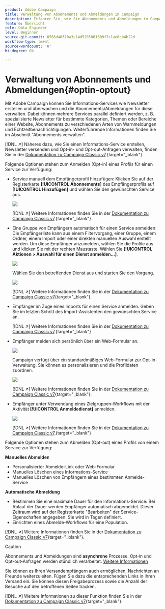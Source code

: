 ```yaml
---
product: Adobe Campaign
title: Verwaltung von Abonnements und Abmeldungen in Campaign
description: Erfahren Sie, wie Sie Abonnements und Abmeldungen in Campaign v8 verwalten
feature: Übersicht
role: Data Engineer
level: Beginner
source-git-commit: 0566d40370a3e14d5205861509f7c1ae8cb4b22d
workflow-type: tm+mt
source-wordcount: '0'
ht-degree: 0%

---
```


# Verwaltung von Abonnements und Abmeldungen{#optin-optout}

Mit Adobe Campaign können Sie Informations-Services wie Newsletter erstellen und überwachen und die Abonnements/Abmeldungen für diese verwalten. Dabei können mehrere Services parallel definiert werden, z. B. spezialisierte Newsletter für bestimmte Kategorien, Themen oder Bereiche einer Website, Abonnements zu verschiedenen Arten von Warnmeldungen und Echtzeitbenachrichtigungen. Weiterführende Informationen finden Sie im Abschnitt &quot;Abonnements verwalten&quot;.

[!DNL :arrow_upper_right:] Näheres dazu, wie Sie einen Informations-Service erstellen, Newsletter versenden und Opt-in- und Opt-out-Anfragen verwalten, finden Sie in der [Dokumentation zu Campaign Classic v7](https://experienceleague.adobe.com/docs/campaign-classic/using/sending-messages/subscriptions-and-referrals/managing-subscriptions.html?lang=de).{target=&quot;_blank&quot;}

Folgende Optionen stehen zum Anmelden (Opt-in) eines Profils für einen Service zur Verfügung:

* Service manuell dem Empfängerprofil hinzufügen: Klicken Sie auf der Registerkarte **[!UICONTROL Abonnements]** des Empfängerprofils auf **[!UICONTROL Hinzufügen]** und wählen Sie den gewünschten Service aus.

   ![](assets/subscribe-to-a-service.png)

   [!DNL :arrow_upper_right:] Weitere Informationen finden Sie in der [Dokumentation zu Campaign Classic v7](https://experienceleague.adobe.com/docs/campaign-classic/using/getting-started/profile-management/editing-a-profile.html?lang=de#deliveries-tab).{target=&quot;_blank&quot;}

* Eine Gruppe von Empfängern automatisch für einen Service anmelden: Die Empfängerliste kann aus einem Filtervorgang, einer Gruppe, einem Ordner, einem Import oder einer direkten manuellen Auswahl erstellt werden. Um diese Empfänger anzumelden, wählen Sie die Profile aus und klicken Sie mit der rechten Maustaste. Wählen Sie **[!UICONTROL Aktionen > Auswahl für einen Dienst anmelden...]**.

   ![](assets/subscribe-selection.png)

   Wählen Sie den betreffenden Dienst aus und starten Sie den Vorgang.

   ![](assets/subscribe-confirm.png)

   [!DNL :arrow_upper_right:] Weitere Informationen finden Sie in der [Dokumentation zu Campaign Classic v7](https://experienceleague.adobe.com/docs/campaign-classic/using/getting-started/profile-management/editing-a-profile.html?lang=en#deliveries-tab){target=&quot;_blank&quot;}.


* Empfänger im Zuge eines Imports für einen Service anmelden. Geben Sie im letzten Schritt des Import-Assistenten den gewünschten Service an.

   [!DNL :arrow_upper_right:] Weitere Informationen finden Sie in der [Dokumentation zu Campaign Classic v7](https://experienceleague.adobe.com/docs/campaign-classic/using/getting-started/importing-and-exporting-data/generic-imports-exports/executing-import-jobs.html?lang=de#step-5—additional-step-when-importing-recipients).{target=&quot;_blank&quot;}

* Empfänger melden sich persönlich über ein Web-Formular an.

   ![](assets/opt-in-webapp.png)

   Campaign verfügt über ein standardmäßiges Web-Formular zur Opt-in-Verwaltung. Sie können es personalisieren und die Profildaten zuordnen.

   ![](assets/web-app.png)

   [!DNL :arrow_upper_right:] Weitere Informationen finden Sie in der [Dokumentation zu Campaign Classic v7](https://experienceleague.adobe.com/docs/campaign-classic/using/designing-content/web-forms/use-cases--web-forms.html?lang=de#create-a-subscription--form-with-double-opt-in){target=&quot;_blank&quot;}.


* Empfänger unter Verwendung eines Zielgruppen-Workflows mit der Aktivität **[!UICONTROL Anmeldedienst]** anmelden.

   ![](assets/wf-subscription.png)

   [!DNL :arrow_upper_right:] Weitere Informationen finden Sie in der [Dokumentation zu Campaign Classic v7](https://experienceleague.adobe.com/docs/campaign-classic/using/automating-with-workflows/targeting-activities/subscription-services.html?lang=de#example--subscribe-a-list-of-recipients-to-a-newsletter).{target=&quot;_blank&quot;}

Folgende Optionen stehen zum Abmelden (Opt-out) eines Profils von einem Service zur Verfügung:

**Manuelles Abmelden**

* Personalisierter Abmelde-Link oder Web-Formular
* Manuelles Löschen eines Informations-Service
* Manuelles Löschen von Empfängern eines bestimmten Anmelde-Service

**Automatische Abmeldung**

* Bestimmen Sie eine maximale Dauer für den Informations-Service: Bei Ablauf der Dauer werden Empfänger automatisch abgemeldet. Dieser Zeitraum wird auf der Registerkarte &quot;Bearbeiten&quot; der Service-Eigenschaften angegeben. Sie wird in Tagen definiert.
* Einrichten eines Abmelde-Workflows für eine Population.

[!DNL :arrow_upper_right:] Weitere Informationen finden Sie in der [Dokumentation zu Campaign Classic v7](https://experienceleague.adobe.com/docs/campaign-classic/using/sending-messages/subscriptions-and-referrals/managing-subscriptions.html?lang=de#unsubscribing-a-recipient-from-a-service){target=&quot;_blank&quot;}.


>[!CAUTION]
>
>Abonnements und Abmeldungen sind **asynchrone** Prozesse. Opt-in und Opt-out-Anfragen werden stündlich verarbeitet. [Weitere Informationen](../dev/new-apis.md#sub-apis)

Sie können es Ihren Versandempfängern auch ermöglichen, Nachrichten an Freunde weiterzuleiten. Fügen Sie dazu die entsprechenden Links in Ihren Versand ein. Sie können diesen Freigabeprozess sowie die Anzahl der Besuche auf den betroffenen Seiten tracken.

[!DNL :arrow_upper_right:] Weitere Informationen zu dieser Funktion finden Sie in der [Dokumentation zu Campaign Classic v7](https://experienceleague.adobe.com/docs/campaign-classic/using/sending-messages/subscriptions-and-referrals/viral-and-social-marketing.html?lang=de#viral-marketing--forward-to-a-friend){target=&quot;_blank&quot;}.